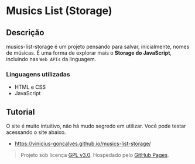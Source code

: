 # Musics List (Storage)

## Descrição

musics-list-storage é um projeto pensando para salvar, inicialmente, nomes de músicas. É uma forma de explorar mais o **Storage do JavaScript**, incluindo nas ```Web APIs``` da linguagem.

### Linguagens utilizadas
- HTML e CSS
- JavaScript

## Tutorial

O site é muito intuitivo, não há mudo segredo em utilizar. Você pode testar acessando o site abaixo.

- https://vinicius-goncalves.github.io/musics-list-storage/

> Projeto sob licença [GPL v3.0](LICENSE). Hospedado pelo [GitHub Pages](https://github.com/vinicius-goncalves/musics-list-storage/deployments/activity_log?environment=github-pages).
